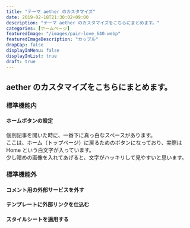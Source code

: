 ```yaml
---
title: "テーマ aether のカスタマイズ"
date: 2019-02-18T21:30:02+09:00
description: "テーマ aether のカスタマイズをこちらにまとめます。"
categories: [ホームページ]
featuredImage: "/images/pair-love_640.webp"
featuredImageDescription: "カップル"
dropCap: false
displayInMenu: false
displayInList: true
draft: true
---
```

## aether のカスタマイズをこちらにまとめます。

### 標準機能内
#### ホームボタンの設定
個別記事を開いた時に、一番下に真っ白なスペースがあります。  
ここは、ホーム（トップページ）に戻るためのボタンになっており、実際は Home という白文字が入っています。  
少し暗めの画像を入れてあげると、文字がハッキリして見やすいと思います。




### 標準機能外
#### コメント用の外部サービスを外す
#### テンプレートに外部リンクを仕込む
#### スタイルシートを適用する